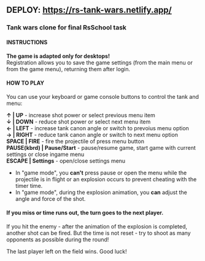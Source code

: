 ## DEPLOY: https://rs-tank-wars.netlify.app/
### Tank wars clone for final RsSchool task
#### INSTRUCTIONS
**The game is adapted only for desktops!**\
Registration allows you to save the game settings (from the main menu or from the game menu), returning them after login.

#### HOW TO PLAY
You can use your keyboard or game console buttons to control the tank and menu:

**↑ | UP** - increase shot power or select previous menu item\
**↓ | DOWN** - reduce shot power or select next menu item\
**← | LEFT** - increase tank canon angle or switch to prevoius menu option\
**→ | RIGHT** - reduce tank canon angle or switch to next menu option\
**SPACE | FIRE** - fire the projectile of press menu button\
**PAUSE(kbrd) | Pause/Start** - pause/resume game, start game with current settings or close ingame menu\
**ESCAPE | Settings** - open/close settings menu

+ In "game mode", you **can't** press pause or open the menu while the projectile is in flight or an explosion occurs to prevent cheating with the timer time.
+ In "game mode", during the explosion animation, you **can** adjust the angle and force of the shot.

#### If you miss or time runs out, the turn goes to the next player.

If you hit the enemy - after the animation of the explosion is completed, another shot can be fired. But the time is not reset - try to shoot as many opponents as possible during the round!

The last player left on the field wins. Good luck!
